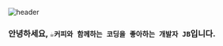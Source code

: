 ![header](https://capsule-render.vercel.app/api?type=slice&color=timeAuto&height=200&text=I'm%20JB.&fontAlign=70&rotate=13&fontAlignY=25&desc=JongBeomLee&descAlign=70.&descAlignY=44)

### 안녕하세요, `☕️커피와 함께하는 코딩을 좋아하는 개발자 JB`입니다.
